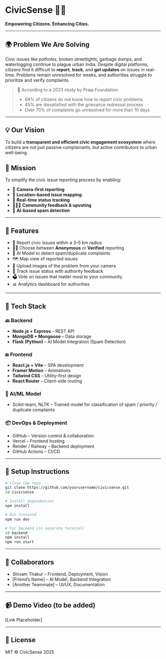 # CivicSense 🚦📍

**Empowering Citizens. Enhancing Cities.**

---

## 🌍 Problem We Are Solving

Civic issues like potholes, broken streetlights, garbage dumps, and waterlogging continue to plague urban India. Despite digital platforms, citizens find it difficult to **report**, **track**, and **get updates** on issues in real-time. Problems remain unresolved for weeks, and authorities struggle to prioritize and verify complaints.

> 🧠 According to a 2023 study by Praja Foundation:
> - 68% of citizens do not know how to report civic problems
> - 45% are dissatisfied with the grievance redressal process
> - Over 70% of complaints go unresolved for more than 10 days

---

## 💡 Our Vision

To build a **transparent and efficient civic engagement ecosystem** where citizens are not just passive complainants, but active contributors to urban well-being.

## 🎯 Mission

To simplify the civic issue reporting process by enabling:
- 📸 **Camera-first reporting**
- 📍 **Location-based issue mapping**
- 🔁 **Real-time status tracking**
- 🧑‍🤝‍🧑 **Community feedback & upvoting**
- 🧠 **AI-based spam detection**

---

## 🧪 Features

- 📍 Report civic issues within a 3–5 km radius
- 🧑‍💼 Choose between **Anonymous** or **Verified** reporting
- 🧠 AI Model to detect spam/duplicate complaints
- 🗺️ Map view of reported issues
- 📸 Upload images of the problem from your camera
- 🔁 Track issue status with authority feedback
- 🗳️ Vote on issues that matter most to your community
- 📊 Analytics dashboard for authorities

---

## 🧱 Tech Stack

### 🔙 Backend
- **Node.js + Express** – REST API
- **MongoDB + Mongoose** – Data storage
- **Flask (Python)** – AI Model Integration (Spam Detection)

### 🔚 Frontend
- **React.js + Vite** – SPA development
- **Framer Motion** – Animations
- **Tailwind CSS** – Utility-first design
- **React Router** – Client-side routing

### 🤖 AI/ML Model
- Scikit-learn, NLTK – Trained model for classification of spam / priority / duplicate complaints

### 📦 DevOps & Deployment
- GitHub – Version control & collaboration
- Vercel – Frontend hosting
- Render / Railway – Backend deployment
- GitHub Actions – CI/CD

---

## 🔧 Setup Instructions

```bash
# Clone the repo
git clone https://github.com/yourusername/civicsense.git
cd civicsense

# Install dependencies
npm install

# Run frontend
npm run dev

# For backend (in separate terminal)
cd backend
npm install
npm run start
```

---

## 👥 Collaborators

- Shivam Thakur – Frontend, Deployment, Vision
- [Friend’s Name] – AI Model, Backend Integration
- [Another Teammate] – UI/UX, Documentation

---

## 📹 Demo Video (to be added)
[Link Placeholder]

---

## 📃 License

MIT © CivicSense 2025